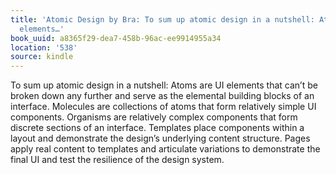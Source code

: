 ```yaml
---
title: 'Atomic Design by Bra: To sum up atomic design in a nutshell: Atoms are UI
  elements…'
book_uuid: a8365f29-dea7-458b-96ac-ee9914955a34
location: '538'
source: kindle
---
```


To sum up atomic design in a nutshell: Atoms are UI elements that can’t be broken down any further and serve as the elemental building blocks of an interface. Molecules are collections of atoms that form relatively simple UI components. Organisms are relatively complex components that form discrete sections of an interface. Templates place components within a layout and demonstrate the design’s underlying content structure. Pages apply real content to templates and articulate variations to demonstrate the final UI and test the resilience of the design system.